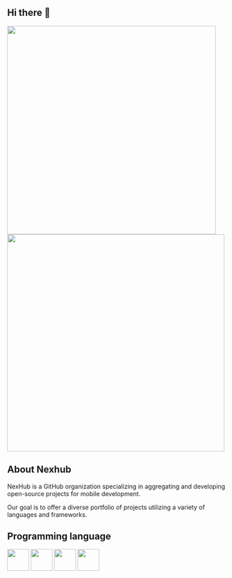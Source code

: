 ## Hi there 👋

<img src="https://i.giphy.com/0PFICapNR8kDVwoaRy.webp" width="480" /> <img src="https://i.giphy.com/geYwtodB9AiI0.webp" width="500" />

## About Nexhub

NexHub is a GitHub organization specializing in aggregating and developing open-source projects for mobile development. 

Our goal is to offer a diverse portfolio of projects utilizing a variety of languages and frameworks.

## Programming language

 <img src="https://cdn.jsdelivr.net/gh/devicons/devicon@latest/icons/swift/swift-original.svg" width="50" /> <img src="https://cdn.jsdelivr.net/gh/devicons/devicon@latest/icons/dart/dart-original.svg" width="50" />  <img src="https://cdn.jsdelivr.net/gh/devicons/devicon@latest/icons/kotlin/kotlin-original.svg" width="50" />  <img src="https://cdn.jsdelivr.net/gh/devicons/devicon@latest/icons/javascript/javascript-original.svg" width="50" />
